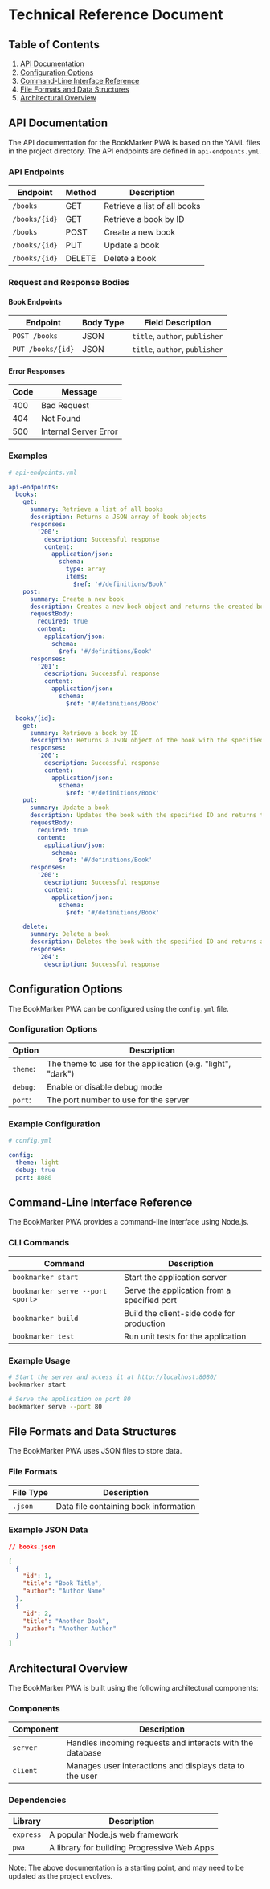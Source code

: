 **Technical Reference Document**
==============================

Table of Contents
-----------------

1. [API Documentation](#api-documentation)
2. [Configuration Options](#configuration-options)
3. [Command-Line Interface Reference](#command-line-interface-reference)
4. [File Formats and Data Structures](#file-formats-and-data-structures)
5. [Architectural Overview](#architectural-overview)

**API Documentation**
-------------------

The API documentation for the BookMarker PWA is based on the YAML files in the project directory. The API endpoints are defined in `api-endpoints.yml`.

### API Endpoints

| Endpoint | Method | Description |
| --- | --- | --- |
| `/books` | GET | Retrieve a list of all books |
| `/books/{id}` | GET | Retrieve a book by ID |
| `/books` | POST | Create a new book |
| `/books/{id}` | PUT | Update a book |
| `/books/{id}` | DELETE | Delete a book |

### Request and Response Bodies

#### Book Endpoints

| Endpoint | Body Type | Field Description |
| --- | --- | --- |
| `POST /books` | JSON | `title`, `author`, `publisher` |
| `PUT /books/{id}` | JSON | `title`, `author`, `publisher` |

#### Error Responses

| Code | Message |
| --- | --- |
| 400 | Bad Request |
| 404 | Not Found |
| 500 | Internal Server Error |

### Examples

```yml
# api-endpoints.yml

api-endpoints:
  books:
    get:
      summary: Retrieve a list of all books
      description: Returns a JSON array of book objects
      responses:
        '200':
          description: Successful response
          content:
            application/json:
              schema:
                type: array
                items:
                  $ref: '#/definitions/Book'
    post:
      summary: Create a new book
      description: Creates a new book object and returns the created book in JSON format
      requestBody:
        required: true
        content:
          application/json:
            schema:
              $ref: '#/definitions/Book'
      responses:
        '201':
          description: Successful response
          content:
            application/json:
              schema:
                $ref: '#/definitions/Book'

  books/{id}:
    get:
      summary: Retrieve a book by ID
      description: Returns a JSON object of the book with the specified ID
      responses:
        '200':
          description: Successful response
          content:
            application/json:
              schema:
                $ref: '#/definitions/Book'
    put:
      summary: Update a book
      description: Updates the book with the specified ID and returns the updated book in JSON format
      requestBody:
        required: true
        content:
          application/json:
            schema:
              $ref: '#/definitions/Book'
      responses:
        '200':
          description: Successful response
          content:
            application/json:
              schema:
                $ref: '#/definitions/Book'

    delete:
      summary: Delete a book
      description: Deletes the book with the specified ID and returns a success message in JSON format
      responses:
        '204':
          description: Successful response
```

**Configuration Options**
-------------------------

The BookMarker PWA can be configured using the `config.yml` file.

### Configuration Options

| Option | Description |
| --- | --- |
| `theme`: | The theme to use for the application (e.g. "light", "dark") |
| `debug`: | Enable or disable debug mode |
| `port`: | The port number to use for the server |

### Example Configuration

```yml
# config.yml

config:
  theme: light
  debug: true
  port: 8080
```

**Command-Line Interface Reference**
------------------------------------

The BookMarker PWA provides a command-line interface using Node.js.

### CLI Commands

| Command | Description |
| --- | --- |
| `bookmarker start` | Start the application server |
| `bookmarker serve --port <port>` | Serve the application from a specified port |
| `bookmarker build` | Build the client-side code for production |
| `bookmarker test` | Run unit tests for the application |

### Example Usage

```bash
# Start the server and access it at http://localhost:8080/
bookmarker start

# Serve the application on port 80
bookmarker serve --port 80
```

**File Formats and Data Structures**
--------------------------------------

The BookMarker PWA uses JSON files to store data.

### File Formats

| File Type | Description |
| --- | --- |
| `.json` | Data file containing book information |

### Example JSON Data

```json
// books.json

[
  {
    "id": 1,
    "title": "Book Title",
    "author": "Author Name"
  },
  {
    "id": 2,
    "title": "Another Book",
    "author": "Another Author"
  }
]
```

**Architectural Overview**
-------------------------

The BookMarker PWA is built using the following architectural components:

### Components

| Component | Description |
| --- | --- |
| `server` | Handles incoming requests and interacts with the database |
| `client` | Manages user interactions and displays data to the user |

### Dependencies

| Library | Description |
| --- | --- |
| `express` | A popular Node.js web framework |
| `pwa` | A library for building Progressive Web Apps |

Note: The above documentation is a starting point, and may need to be updated as the project evolves.
